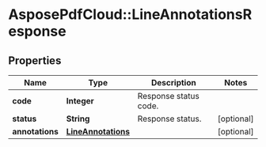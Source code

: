 ﻿# AsposePdfCloud::LineAnnotationsResponse


## Properties
Name | Type | Description | Notes
------------ | ------------- | ------------- | -------------
**code** | **Integer** | Response status code. | 
**status** | **String** | Response status. | [optional] 
**annotations** | [**LineAnnotations**](LineAnnotations.md) |  | [optional] 


